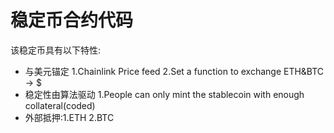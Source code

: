 # 稳定币合约代码
该稳定币具有以下特性:
*   与美元锚定
    1.Chainlink Price feed
    2.Set a function to exchange ETH&BTC -> $
*   稳定性由算法驱动
    1.People can only mint the stablecoin with enough collateral(coded)
*   外部抵押:1.ETH 2.BTC   
